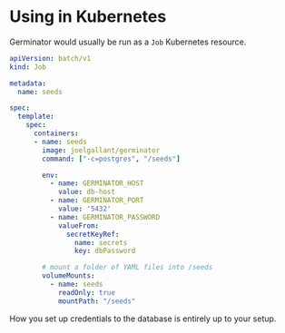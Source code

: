 # Using in Kubernetes

Germinator would usually be run as a `Job` Kubernetes resource.

```yaml
apiVersion: batch/v1
kind: Job

metadata:
  name: seeds

spec:
  template:
    spec:
      containers:
      - name: seeds
        image: joelgallant/germinator
        command: ["-c=postgres", "/seeds"]

        env:
          - name: GERMINATOR_HOST
            value: db-host
          - name: GERMINATOR_PORT
            value: '5432'
          - name: GERMINATOR_PASSWORD
            valueFrom:
              secretKeyRef:
                name: secrets
                key: dbPassword

        # mount a folder of YAML files into /seeds
        volumeMounts:
          - name: seeds
            readOnly: true
            mountPath: "/seeds"
  ```

How you set up credentials to the database is entirely up to your setup.
